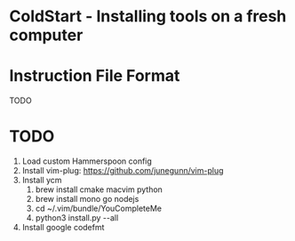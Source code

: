 # ColdStart - Installing tools on a fresh computer


# Instruction File Format

TODO

# TODO

1. Load custom Hammerspoon config
1. Install vim-plug: https://github.com/junegunn/vim-plug
1. Install ycm
   1. brew install cmake macvim python
   1. brew install mono go nodejs
   1. cd ~/.vim/bundle/YouCompleteMe
   1. python3 install.py --all
1. Install google codefmt
